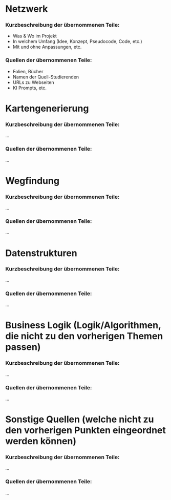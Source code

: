 # Netzwerk
### Kurzbeschreibung der übernommenen Teile:
- Was & Wo im Projekt
- In welchem Umfang (Idee, Konzept, Pseudocode, Code, etc.)
- Mit und ohne Anpassungen, etc.

### Quellen der übernommenen Teile:
- Folien, Bücher
- Namen der Quell-Studierenden
- URLs zu Webseiten
- KI Prompts, etc.

# Kartengenerierung
### Kurzbeschreibung der übernommenen Teile:
...

### Quellen der übernommenen Teile:
...

# Wegfindung
### Kurzbeschreibung der übernommenen Teile:
...

### Quellen der übernommenen Teile:
...

# Datenstrukturen
### Kurzbeschreibung der übernommenen Teile:
...

### Quellen der übernommenen Teile:
...

# Business Logik (Logik/Algorithmen, die nicht zu den vorherigen Themen passen)
### Kurzbeschreibung der übernommenen Teile:
...

### Quellen der übernommenen Teile:
...

# Sonstige Quellen (welche nicht zu den vorherigen Punkten eingeordnet werden können)
### Kurzbeschreibung der übernommenen Teile:
...

### Quellen der übernommenen Teile:
...
